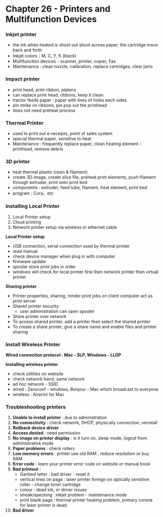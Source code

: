 # Chapter 26 - Printers and Multifunction Devices
### Inkjet printer
- the ink when heated is shoot out shoot across paper, the cartridge move back and forth
- Inkjet colors：M, C, Y, K (black)
- Multifunction devices - scanner, printer, copier, Fax
- Maintenance : clean nozzle, calibration, replace cartridges, clear jams

### Impact printer
- print head, print ribbon, platens
- can replace print head, ribbons, keep it clean
- tractor feeds paper : paper with lines of holes each sides
- pin strike on ribbons, pin pop out the printhead
- does not need preheat process

### Thermal Printer
- used to print out e-receipts, point of sales system
- special thermal paper, sensitive to heat
- Maintenance : frequently replace paper, clean heating element - printhead, remove debris

### 3D printer
- heat thermal plastic (resin & filament)
- create 3D image, create slice file, preheat print elements, push filament through extruder, print onto print bed
- components : extruder, feed tube, filament, heat element, print bed
- program : Cura，etc

### Installing Local Printer

1. Local Printer setup
2. Cloud printing
3. Network printer setup via wireless or ethernet cable

**Local Printer setup**
- USB connection, serial connection used by thermal printer
- read manual
- check device manager when plug in with computer
- firmware update
- spooler store print jobs in order
- windows will check for local printer first then network printer then virtual printer

**Sharing printer**
- Printer properties, sharing, render print jobs on client computer act as print server
- Shared printer security
    - user administration can open spooler
- Share printer over network
- To access shared printer, add a printer then select the shared printer
- To create a share printer, give a share name and enable files and printer sharing


### Install Wireless Printer
**Wired connection protocol : Mac -  SLP, Windows - LLDP**

**Installing wireless printer**
- check utilities on website
- check network band, same network
- ad hoc network - SSID
- wired : Zeroconf - windows, Bonjour - Mac which broadcast to everyone
- wireless : Airprint for Mac

### Troubleshooting printers

1. **Unable to install printer** : due to administration
2. **No connectivity** : check network, DHCP, physically connection, reinstall
3. **Rollback device driver**
4. **Access denied** : need permission
5. **No image on printer display** : is it turn on, sleep mode, logout from administrative mode
6. **Paper problems** : check rollers
7. **Low memory errors** : printer use old RAM , reduce resolution or buy RAM
8. **Error code** : learn your printer error code on website or manual book
9. **Bad printout** :
    - Garbled letter : bad driver - reset it
    - vertical lines on page : laser printer foreign on optically sensitive roller - change toner cartridge
    - colour : dead ink, or driver issues
    - streak/specking : inkjet problem - maintenance mode
    - print blank page : thermal printer heating problem, primary corona for laser printer is dead
10. **Bad driver**
